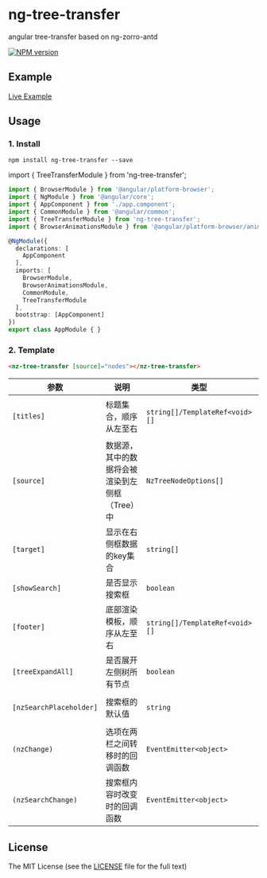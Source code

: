 # ng-tree-transfer

angular tree-transfer based on ng-zorro-antd

[![NPM version](https://img.shields.io/npm/v/ng-tree-transfer.svg)](https://www.npmjs.com/package/ng-tree-transfer)

## Example

[Live Example](https://lzhd.github.io/ng-tree-transfer/)

## Usage

### 1. Install

```
npm install ng-tree-transfer --save
```

import { TreeTransferModule } from 'ng-tree-transfer';

```typescript
import { BrowserModule } from '@angular/platform-browser';
import { NgModule } from '@angular/core';
import { AppComponent } from './app.component';
import { CommonModule } from '@angular/common';
import { TreeTransferModule } from 'ng-tree-transfer';
import { BrowserAnimationsModule } from '@angular/platform-browser/animations';

@NgModule({
  declarations: [
    AppComponent
  ],
  imports: [
    BrowserModule,
    BrowserAnimationsModule,
    CommonModule,
    TreeTransferModule
  ],
  bootstrap: [AppComponent]
})
export class AppModule { }
```

### 2. Template

```html
<nz-tree-transfer [source]="nodes"></nz-tree-transfer>
```

| 参数 | 说明 | 类型 | 默认值 |
| --- | --- | --- | --- |
| `[titles]` | 标题集合，顺序从左至右 | `string[]/TemplateRef<void>[]` | `['源数据','目的数据']` |
| `[source]` | 数据源，其中的数据将会被渲染到左侧框（Tree）中 | `NzTreeNodeOptions[]` | `[]` |
| `[target]` | 显示在右侧框数据的key集合 | `string[]` | `[]` |
| `[showSearch]` | 是否显示搜索框 | `boolean` | `false` |
| `[footer]` | 底部渲染模板，顺序从左至右 | `string[]/TemplateRef<void>[]` | - |
| `[treeExpandAll]` | 是否展开左侧树所有节点 | `boolean` | `false`
| `[nzSearchPlaceholder]` | 搜索框的默认值 | `string` | `'请输入要搜索的内容'`
| `(nzChange)` | 选项在两栏之间转移时的回调函数 | `EventEmitter<object>` | - |
| `(nzSearchChange)` | 搜索框内容时改变时的回调函数 | `EventEmitter<object>` | - |

## License

The MIT License (see the [LICENSE](https://github.com/lzhd/ng-tree-transfer/blob/master/LICENSE) file for the full text)

